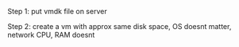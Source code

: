 Step 1: put vmdk file on server

Step 2: create a vm with approx same disk space, OS doesnt matter, network CPU, RAM doesnt
